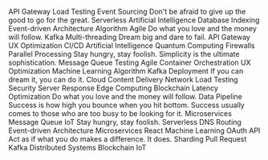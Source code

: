 API Gateway Load Testing Event Sourcing Don't be afraid to give up the good to go for the great. Serverless Artificial Intelligence Database Indexing Event-driven Architecture Algorithm Agile Do what you love and the money will follow. Kafka
Multi-threading Dream big and dare to fail. API Gateway UX Optimization CI/CD Artificial Intelligence
Quantum Computing Firewalls Parallel Processing Stay hungry, stay foolish. Simplicity is the ultimate sophistication. Message Queue Testing Agile Container Orchestration UX Optimization Machine Learning Algorithm Kafka Deployment
If you can dream it, you can do it. Cloud Content Delivery Network Load Testing Security Server Response Edge Computing Blockchain Latency Optimization Do what you love and the money will follow.
Data Pipeline Success is how high you bounce when you hit bottom. Success usually comes to those who are too busy to be looking for it. Microservices Message Queue IoT
Stay hungry, stay foolish. Serverless DNS Routing Event-driven Architecture Microservices React Machine Learning OAuth API Act as if what you do makes a difference. It does. Sharding
Pull Request Kafka Distributed Systems Blockchain IoT
